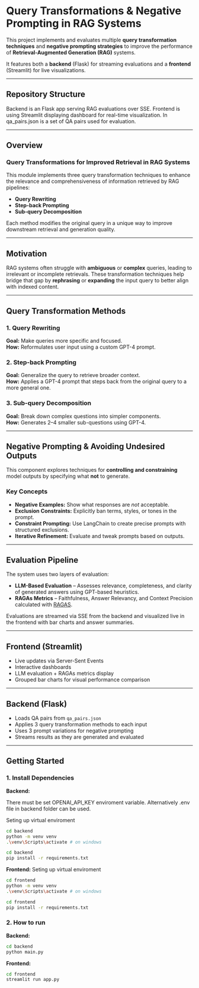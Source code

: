 # Query Transformations & Negative Prompting in RAG Systems

This project implements and evaluates multiple **query transformation techniques** and **negative prompting strategies** to improve the performance of **Retrieval-Augmented Generation (RAG)** systems.

It features both a **backend** (Flask) for streaming evaluations and a **frontend** (Streamlit) for live visualizations.

---

## Repository Structure

Backend is an Flask app serving RAG evaluations over SSE.
Frontend is using Streamlit displaying dashboard for real-time visualization.
In qa_pairs.json is a set of QA pairs used for evaluation.


---

## Overview

### Query Transformations for Improved Retrieval in RAG Systems

This module implements three query transformation techniques to enhance the relevance and comprehensiveness of information retrieved by RAG pipelines:

- **Query Rewriting**  
- **Step-back Prompting**  
- **Sub-query Decomposition**

Each method modifies the original query in a unique way to improve downstream retrieval and generation quality.

---

## Motivation

RAG systems often struggle with **ambiguous** or **complex** queries, leading to irrelevant or incomplete retrievals. These transformation techniques help bridge that gap by **rephrasing** or **expanding** the input query to better align with indexed content.

---

## Query Transformation Methods

### 1. Query Rewriting  
**Goal:** Make queries more specific and focused.  
**How:** Reformulates user input using a custom GPT-4 prompt.

### 2. Step-back Prompting  
**Goal:** Generalize the query to retrieve broader context.  
**How:** Applies a GPT-4 prompt that steps back from the original query to a more general one.

### 3. Sub-query Decomposition  
**Goal:** Break down complex questions into simpler components.  
**How:** Generates 2–4 smaller sub-questions using GPT-4.

---

## Negative Prompting & Avoiding Undesired Outputs

This component explores techniques for **controlling and constraining** model outputs by specifying what **not** to generate.

### Key Concepts

- **Negative Examples:** Show what responses are *not* acceptable.  
- **Exclusion Constraints:** Explicitly ban terms, styles, or tones in the prompt.  
- **Constraint Prompting:** Use LangChain to create precise prompts with structured exclusions.  
- **Iterative Refinement:** Evaluate and tweak prompts based on outputs.

---

## Evaluation Pipeline

The system uses two layers of evaluation:

- **LLM-Based Evaluation** – Assesses relevance, completeness, and clarity of generated answers using GPT-based heuristics.  
- **RAGAs Metrics** – Faithfulness, Answer Relevancy, and Context Precision calculated with [RAGAS](https://github.com/explodinggradients/ragas).

Evaluations are streamed via SSE from the backend and visualized live in the frontend with bar charts and answer summaries.

---

## Frontend (Streamlit)

- Live updates via Server-Sent Events  
- Interactive dashboards  
- LLM evaluation + RAGAs metrics display  
- Grouped bar charts for visual performance comparison

---

## Backend (Flask)

- Loads QA pairs from `qa_pairs.json`  
- Applies 3 query transformation methods to each input  
- Uses 3 prompt variations for negative prompting  
- Streams results as they are generated and evaluated

---

## Getting Started

### 1. Install Dependencies

**Backend:**

There must be set OPENAI_API_KEY enviroment variable. Alternatively .env file in backend folder can be used.

Seting up virtual enviroment
```bash
cd backend
python -m venv venv
.\venv\Scripts\activate # on windows
```

```bash
cd backend
pip install -r requirements.txt
```

**Frontend:**
Seting up virtual enviroment
```bash
cd frontend
python -m venv venv
.\venv\Scripts\activate # on windows
```

```bash
cd frontend
pip install -r requirements.txt
```

### 2. How to run

**Backend:**
```bash
cd backend
python main.py
```

**Frontend:**
```bash
cd frontend
streamlit run app.py
```